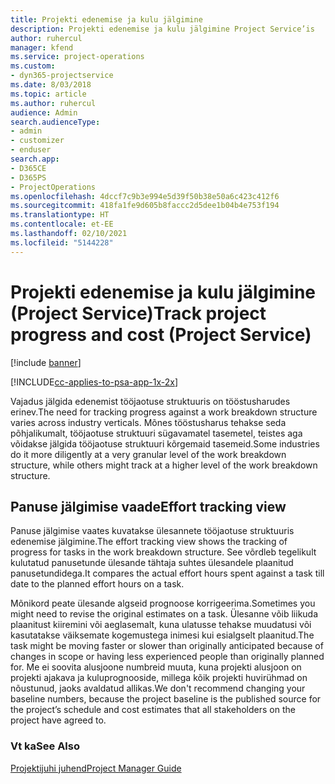 ```yaml
---
title: Projekti edenemise ja kulu jälgimine
description: Projekti edenemise ja kulu jälgimine Project Service’is
author: ruhercul
manager: kfend
ms.service: project-operations
ms.custom:
- dyn365-projectservice
ms.date: 8/03/2018
ms.topic: article
ms.author: ruhercul
audience: Admin
search.audienceType:
- admin
- customizer
- enduser
search.app:
- D365CE
- D365PS
- ProjectOperations
ms.openlocfilehash: 4dccf7c9b3e994e5d39f50b38e50a6c423c412f6
ms.sourcegitcommit: 418fa1fe9d605b8faccc2d5dee1b04b4e753f194
ms.translationtype: HT
ms.contentlocale: et-EE
ms.lasthandoff: 02/10/2021
ms.locfileid: "5144228"
---
```

# <a name="track-project-progress-and-cost-project-service"></a><span data-ttu-id="39247-103">Projekti edenemise ja kulu jälgimine (Project Service)</span><span class="sxs-lookup"><span data-stu-id="39247-103">Track project progress and cost (Project Service)</span></span>

[!include [banner](../includes/psa-now-project-operations.md)]

[!INCLUDE[cc-applies-to-psa-app-1x-2x](../includes/cc-applies-to-psa-app-1x-2x.md)]

<span data-ttu-id="39247-104">Vajadus jälgida edenemist tööjaotuse struktuuris on tööstusharudes erinev.</span><span class="sxs-lookup"><span data-stu-id="39247-104">The need for tracking progress against a work breakdown structure varies across industry verticals.</span></span> <span data-ttu-id="39247-105">Mõnes tööstusharus tehakse seda põhjalikumalt, tööjaotuse struktuuri sügavamatel tasemetel, teistes aga võidakse jälgida tööjaotuse struktuuri kõrgemaid tasemeid.</span><span class="sxs-lookup"><span data-stu-id="39247-105">Some industries do it more diligently at a very granular level of the work breakdown structure, while others might track at a higher level of the work breakdown structure.</span></span>  
  
## <a name="effort-tracking-view"></a><span data-ttu-id="39247-106">Panuse jälgimise vaade</span><span class="sxs-lookup"><span data-stu-id="39247-106">Effort tracking view</span></span>  
<span data-ttu-id="39247-107">Panuse jälgimise vaates kuvatakse ülesannete tööjaotuse struktuuris edenemise jälgimine.</span><span class="sxs-lookup"><span data-stu-id="39247-107">The effort tracking view shows the tracking of progress for tasks in the work breakdown structure.</span></span> <span data-ttu-id="39247-108">See võrdleb tegelikult kulutatud panusetunde ülesande tähtaja suhtes ülesandele plaanitud panusetundidega.</span><span class="sxs-lookup"><span data-stu-id="39247-108">It compares the actual effort hours spent against a task till date to the planned effort hours on a task.</span></span>  
  
<span data-ttu-id="39247-109">Mõnikord peate ülesande algseid prognoose korrigeerima.</span><span class="sxs-lookup"><span data-stu-id="39247-109">Sometimes you might need to revise the original estimates on a task.</span></span> <span data-ttu-id="39247-110">Ülesanne võib liikuda plaanitust kiiremini või aeglasemalt, kuna ulatusse tehakse muudatusi või kasutatakse väiksemate kogemustega inimesi kui esialgselt plaanitud.</span><span class="sxs-lookup"><span data-stu-id="39247-110">The task might be moving faster or slower than originally anticipated because of changes in scope or having less experienced people than originally planned for.</span></span> <span data-ttu-id="39247-111">Me ei soovita alusjoone numbreid muuta, kuna projekti alusjoon on projekti ajakava ja kuluprognooside, millega kõik projekti huvirühmad on nõustunud, jaoks avaldatud allikas.</span><span class="sxs-lookup"><span data-stu-id="39247-111">We don't recommend changing your baseline numbers, because the project baseline is the published source for the project’s schedule and cost estimates that all stakeholders on the project have agreed to.</span></span>  
  
### <a name="see-also"></a><span data-ttu-id="39247-112">Vt ka</span><span class="sxs-lookup"><span data-stu-id="39247-112">See Also</span></span>  
 [<span data-ttu-id="39247-113">Projektijuhi juhend</span><span class="sxs-lookup"><span data-stu-id="39247-113">Project Manager Guide</span></span>](../psa/project-manager-guide.md)
